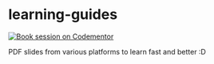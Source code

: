 # learning-guides

[![Book session on Codementor](https://cdn.codementor.io/badges/book_session_github.svg)](https://www.codementor.io/manojpandey?utm_source=github&utm_medium=button&utm_term=manojpandey&utm_campaign=github)

PDF slides from various platforms to learn fast and better :D

